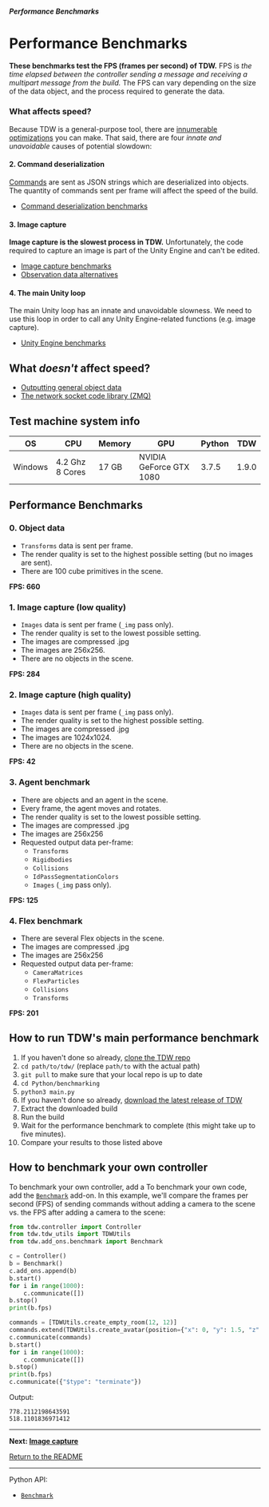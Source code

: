 ##### Performance Benchmarks

# Performance Benchmarks

**These benchmarks test the FPS (frames per second) of TDW.** FPS is  _the time elapsed between the controller sending a message and receiving a multipart message from the build._ The FPS can vary depending on the size of the data object, and the process required to generate the data.

### What affects speed?

Because TDW is a general-purpose tool, there are [innumerable optimizations](performance_optimizations.md) you can make. That said, there are four _innate and unavoidable_ causes of potential slowdown: 

#### 2. Command deserialization

[Commands](../api/command_api_guide.md) are sent as JSON strings which are deserialized into objects. The quantity of commands sent per frame will affect the speed of the build.

- [Command deserialization benchmarks](command_deserialization.md)

#### 3. Image capture

**Image capture is the slowest process in TDW.** Unfortunately, the code required to capture an image is part of the Unity Engine and can't be edited.

- [Image capture benchmarks](image_capture.md)
- [Observation data alternatives](observation_data.md)

#### 4. The main Unity loop

The main Unity loop has an innate and unavoidable slowness. We need to use this loop in order to call any Unity Engine-related functions (e.g. image capture).

- [Unity Engine benchmarks](unity_loop.md)

## What _doesn't_ affect speed?

- [Outputting general object data](object_data.md)
- [The network socket code library (ZMQ)](unity_loop.md) 

## Test machine system info

| OS      | CPU             | Memory | GPU                     | Python | TDW   |
| ------- | --------------- | ------ | ----------------------- | ------ | ----- |
| Windows | 4.2 Ghz 8 Cores | 17 GB  | NVIDIA GeForce GTX 1080 | 3.7.5  | 1.9.0 |

## Performance Benchmarks

### 0. Object data

- `Transforms` data is sent per frame.
- The render quality is set to the highest possible setting (but no images are sent).
- There are 100 cube primitives in the scene.

**FPS: 660**

### 1. Image capture (low quality)

- `Images` data is sent per frame (`_img` pass only).
- The render quality is set to the lowest possible setting.
- The images are compressed .jpg
- The images are 256x256.
- There are no objects in the scene.

**FPS: 284**

### 2. Image capture (high quality)

- `Images` data is sent per frame (`_img` pass only).
- The render quality is set to the highest possible setting.
- The images are compressed .jpg
- The images are 1024x1024.
- There are no objects in the scene.

**FPS: 42**

### 3. Agent benchmark

- There are objects and an agent in the scene.
- Every frame, the agent moves and rotates.
- The render quality is set to the lowest possible setting.
- The images are compressed .jpg
- The images are 256x256
- Requested output data per-frame:
	- `Transforms`
	- `Rigidbodies`
	- `Collisions`
	- `IdPassSegmentationColors`
	- `Images`  (`_img` pass only).

**FPS: 125**

### 4. Flex benchmark

- There are several Flex objects in the scene.
- The images are compressed .jpg
- The images are 256x256
- Requested output data per-frame:
  - `CameraMatrices`
  - `FlexParticles`
  - `Collisions`
  - `Transforms`

**FPS: 201**

## How to run TDW's main performance benchmark

1. If you haven't done so already, [clone the TDW repo](https://github.com/threedworld-mit/tdw)
2. `cd path/to/tdw/` (replace `path/to` with the actual path)
3. `git pull` to make sure that your local repo is up to date
4. `cd Python/benchmarking`
5. `python3 main.py`
6. If you haven't done so already, [download the latest release of TDW](https://github.com/threedworld-mit/tdw/releases/latest)
7. Extract the downloaded build
8. Run the build
9. Wait for the performance benchmark to complete (this might take up to five minutes).
10. Compare your results to those listed above

## How to benchmark your own controller

To benchmark your own controller, add a To benchmark your own code, add the [`Benchmark`](../../python/add_ons/benchmark.md) add-on. In this example, we'll compare the frames per second (FPS) of sending commands without adding a camera to the scene vs. the FPS after adding a camera to the scene:

```python
from tdw.controller import Controller
from tdw.tdw_utils import TDWUtils
from tdw.add_ons.benchmark import Benchmark

c = Controller()
b = Benchmark()
c.add_ons.append(b)
b.start()
for i in range(1000):
    c.communicate([])
b.stop()
print(b.fps)

commands = [TDWUtils.create_empty_room(12, 12)]
commands.extend(TDWUtils.create_avatar(position={"x": 0, "y": 1.5, "z": 0}))
c.communicate(commands)
b.start()
for i in range(1000):
    c.communicate([])
b.stop()
print(b.fps)
c.communicate({"$type": "terminate"})
```

Output:

```
778.2112198643591
518.1101836971412
```

***

**Next: [Image capture](image_capture.md)**

[Return to the README](../../../README.md)

***

Python API:

- [`Benchmark`](../../python/add_ons/benchmark.md) 